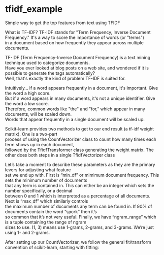 # tfidf_example
Simple way to get the top features from text using TFIDF

What is TF-IDF?
TF-IDF stands for "Term Frequency, Inverse Document Frequency." It's a way to score the importance of words (or "terms") <br>
in a document based on how frequently they appear across multiple documents.

TF-IDF (Term Frequency-Inverse Document Frequency) is a text mining technique used to categorize documents.<br> 
Have you ever looked at blog posts on a web site, and wondered if it is possible to generate the tags automatically? <br>
Well, that's exactly the kind of problem TF-IDF is suited for.

Intuitively…
If a word appears frequently in a document, it's important. Give the word a high score.<br>
But if a word appears in many documents, it's not a unique identifier. Give the word a low score.<br>
Therefore, common words like "the" and "for," which appear in many documents, will be scaled down. <br>
Words that appear frequently in a single document will be scaled up.<br>

Scikit-learn provides two methods to get to our end result (a tf-idf weight matrix). One is a two-part <br>
process of using the CountVectorizer class to count how many times each term shows up in each document, <br>
followed by the TfidfTransformer class generating the weight matrix. The other does both steps in a single TfidfVectorizer class<br>

Let’s take a moment to describe these parameters as they are the primary levers for adjusting what feature <br>
set we end up with. First is “min_df” or mimimum document frequency. This sets the minimum number of documents <br>
that any term is contained in. This can either be an integer which sets the number specifically, or a decimal <br>
between 0 and 1 which is interpreted as a percentage of all documents. Next is “max_df” which similarly controls<br>
the maximum number of documents any term can be found in. If 90% of documents contain the word “spork” then it’s<br>
so common that it’s not very useful. Finally, we have “ngram_range” which is a tuple containing the range of ngram <br>
sizes to use. (1, 3) means use 1-grams, 2-grams, and 3-grams. We’re just using 1- and 2-grams.<br>


After setting up our CountVectorizer, we follow the general fit/transform convention of scikit-learn, starting with fitting:<br>

